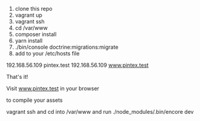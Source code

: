 1. clone this repo
2. vagrant up
3. vagrant ssh
4. cd /var/www
5. composer install
6. yarn install
7. ./bin/console doctrine:migrations:migrate
8. add to your /etc/hosts file

192.168.56.109 pintex.test
192.168.56.109 www.pintex.test

That's it!

Visit www.pintex.test in your browser

to compile your assets 

vagrant ssh and cd into /var/www and run ./node_modules/.bin/encore dev


